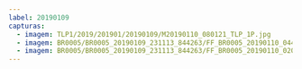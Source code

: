 ```yaml
---
label: 20190109
capturas:
  - imagem: TLP1/2019/201901/20190109/M20190110_080121_TLP_1P.jpg
  - imagem: BR0005/BR0005_20190109_231113_844263/FF_BR0005_20190110_044638_489_0501248.fits_maxpixel.jpg
  - imagem: BR0005/BR0005_20190109_231113_844263/FF_BR0005_20190110_020658_978_0262656.fits_maxpixel.jpg
---
```

